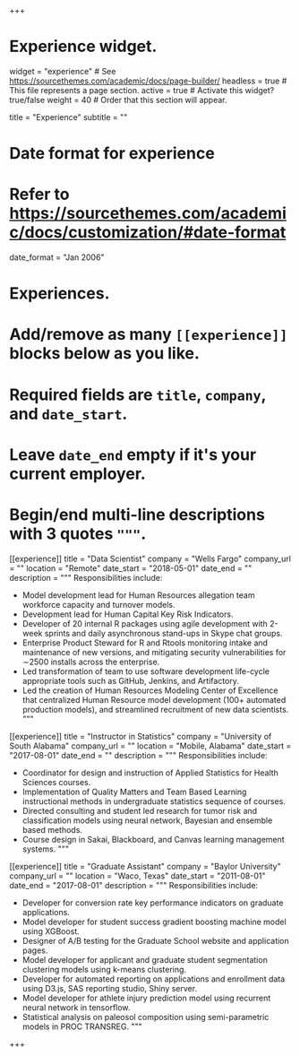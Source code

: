 +++
# Experience widget.
widget = "experience"  # See https://sourcethemes.com/academic/docs/page-builder/
headless = true  # This file represents a page section.
active = true  # Activate this widget? true/false
weight = 40  # Order that this section will appear.

title = "Experience"
subtitle = ""

# Date format for experience
#   Refer to https://sourcethemes.com/academic/docs/customization/#date-format
date_format = "Jan 2006"

# Experiences.
#   Add/remove as many `[[experience]]` blocks below as you like.
#   Required fields are `title`, `company`, and `date_start`.
#   Leave `date_end` empty if it's your current employer.
#   Begin/end multi-line descriptions with 3 quotes `"""`.
[[experience]]
  title = "Data Scientist"
  company = "Wells Fargo"
  company_url = ""
  location = "Remote"
  date_start = "2018-05-01"
  date_end = ""
  description = """
  Responsibilities include:
  
  * Model development lead for Human Resources allegation team workforce capacity and turnover models.
  * Development lead for Human Capital Key Risk Indicators.
  * Developer of 20 internal R packages using agile development with 2-week sprints and daily asynchronous stand-ups in Skype chat groups.
  * Enterprise Product Steward for R and Rtools monitoring intake and maintenance of new versions, and mitigating security vulnerabilities for ∼2500 installs across the enterprise.
  * Led transformation of team to use software development life-cycle appropriate tools such as GitHub, Jenkins, and Artifactory.
  * Led the creation of Human Resources Modeling Center of Excellence that centralized Human Resource model development (100+ automated production models), and streamlined recruitment of new data scientists.
  """

[[experience]]
  title = "Instructor in Statistics"
  company = "University of South Alabama"
  company_url = ""
  location = "Mobile, Alabama"
  date_start = "2017-08-01"
  date_end = ""
  description = """
  Responsibilities include:
  
  * Coordinator for design and instruction of Applied Statistics for Health Sciences courses.
  * Implementation of Quality Matters and Team Based Learning instructional methods in undergraduate statistics sequence of courses.
  * Directed consulting and student led research for tumor risk and classification models using neural network, Bayesian and ensemble based methods.
  * Course design in Sakai, Blackboard, and Canvas learning management systems.
  """
  
 
  
  [[experience]]
  title = "Graduate Assistant"
  company = "Baylor University"
  company_url = ""
  location = "Waco, Texas"
  date_start = "2011-08-01"
  date_end = "2017-08-01"
  description = """
  Responsibilities include:
  
  * Developer for conversion rate key performance indicators on graduate applications.
  * Model developer for student success gradient boosting machine model using XGBoost.
  * Designer of A/B testing for the Graduate School website and application pages.
  * Model developer for applicant and graduate student segmentation clustering models using k-means clustering.
  * Developer for automated reporting on applications and enrollment data using D3.js, SAS reporting studio, Shiny server.
  * Model developer for athlete injury prediction model using recurrent neural network in tensorflow.
  * Statistical analysis on paleosol composition using semi-parametric models in PROC TRANSREG.
  """

+++
